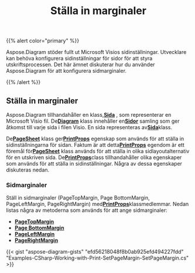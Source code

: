 ﻿---
title: Ställa in marginaler
type: docs
weight: 20
url: /sv/net/setting-margins/
description: Det här avsnittet förklarar hur du ställer in visios sidalternativ med Aspose.Diagram.
---
{{% alert color="primary" %}}

Aspose.Diagram stöder fullt ut Microsoft Visios sidinställningar. Utvecklare kan behöva konfigurera sidinställningar för sidor för att styra utskriftsprocessen. Det här ämnet diskuterar hur du använder Aspose.Diagram för att konfigurera sidmarginaler.

{{% /alert %}}

## **Ställa in marginaler**

 Aspose.Diagram tillhandahåller en klass,[**Sida**](https://reference.aspose.com/diagram/net/aspose.diagram/page) , som representerar en Microsoft Visio fil. De[**Diagram**](https://reference.aspose.com/diagram/net/aspose.diagram/page) klass innehåller en[**Sidor**](https://reference.aspose.com/diagram/net/aspose.diagram/pagecollection) samling som ger åtkomst till varje sida i filen Visio. En sida representeras av[**Sida**](https://reference.aspose.com/diagram/net/aspose.diagram/page)klass.

 De[**PageSheet**](https://reference.aspose.com/diagram/net/aspose.diagram/pagesheet) klass ger[**PrintProps**](https://reference.aspose.com/diagram/net/aspose.diagram/pagesheet/properties/printprops) egenskap som används för att ställa in sidinställningarna för sidan. Faktum är att detta[**PrintProps**](https://reference.aspose.com/diagram/net/aspose.diagram/pagesheet/properties/printprops) egendom är ett föremål för[**PageSheet**](https://reference.aspose.com/diagram/net/aspose.diagram/pagesheet) klass används för att ställa in olika sidlayoutalternativ för en utskriven sida. De[**PrintProps**](https://reference.aspose.com/diagram/net/aspose.diagram/pagesheet/properties/printprops)class tillhandahåller olika egenskaper som används för att ställa in sidinställningar. Några av dessa egenskaper diskuteras nedan.

### **Sidmarginaler**

 Ställ in sidmarginaler (PageTopMargin, Page BottomMargin, PageLeftMargin, PageRightMargin) med[**PrintProps**](https://reference.aspose.com/diagram/net/aspose.diagram/pagesheet/properties/printprops)klassmedlemmar. Nedan listas några av metoderna som används för att ange sidmarginaler:

- [**PageTopMargin**](https://reference.aspose.com/diagram/net/aspose.diagram/printprops/properties/pagetopmargin)
- [**Page BottomMargin**](https://reference.aspose.com/diagram/net/aspose.diagram/printprops/properties/pagebottommargin)
- [**PageLeftMargin**](https://reference.aspose.com/diagram/net/aspose.diagram/printprops/properties/pageleftmargin)
- [**PageRightMargin**](https://reference.aspose.com/diagram/net/aspose.diagram/printprops/properties/pagerightmargin)

{{< gist "aspose-diagram-gists" "efd56218048f8b0ab925efd494227fdd" "Examples-CSharp-Working-with-Print-SetPageMargin-SetPageMargin.cs" >}}
